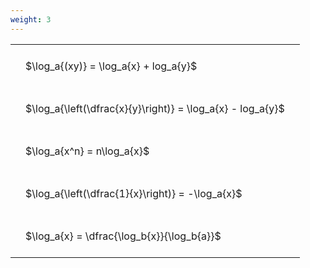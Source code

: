 ```yaml
---
weight: 3
---
```


<style type="text/css">
#T_76b4a th.col_heading {
  text-align: left;
  font-size: 1em;
}
#T_76b4a td {
  text-align: left;
  font-size: 1em;
  padding: 1.5em;
}
</style>
<table id="T_76b4a">
  <thead>
  </thead>
  <tbody>
    <tr>
      <td id="T_76b4a_row0_col0" class="data row0 col0" >$\log_a{(xy)} = \log_a{x} + log_a{y}$</td>
    </tr>
    <tr>
      <td id="T_76b4a_row1_col0" class="data row1 col0" >$\log_a{\left(\dfrac{x}{y}\right)} = \log_a{x} - log_a{y}$</td>
    </tr>
    <tr>
      <td id="T_76b4a_row2_col0" class="data row2 col0" >$\log_a{x^n} = n\log_a{x}$</td>
    </tr>
    <tr>
      <td id="T_76b4a_row3_col0" class="data row3 col0" >$\log_a{\left(\dfrac{1}{x}\right)} = -\log_a{x}$</td>
    </tr>
    <tr>
      <td id="T_76b4a_row4_col0" class="data row4 col0" >$\log_a{x} = \dfrac{\log_b{x}}{\log_b{a}}$</td>
    </tr>
  </tbody>
</table>
